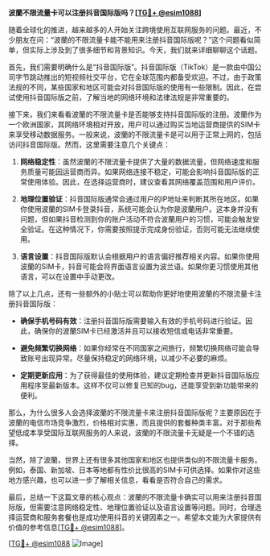 **波蘭不限流量卡可以注册抖音国际版吗？[[TG💪+ @esim1088](https://t.me/s/esim1088)]**

随着全球化的推进，越来越多的人开始关注跨境使用互联网服务的问题。最近，不少朋友在问：“波蘭的不限流量卡能不能用来注册抖音国际版呢？”这个问题看似简单，但实际上涉及到了很多细节和背景知识。今天，我们就来详细聊聊这个话题。

首先，我们需要明确什么是“抖音国际版”。抖音国际版（TikTok）是一款由中国公司字节跳动推出的短视频社交平台，它在全球范围内都备受欢迎。不过，由于政策法规的不同，某些国家和地区可能会对抖音国际版的使用有一些限制。因此，在尝试使用抖音国际版之前，了解当地的网络环境和法律法规是非常重要的。

接下来，我们来看看波蘭的不限流量卡是否能够支持抖音国际版的注册。波蘭作为一个欧洲国家，其网络环境相对开放，用户可以通过购买当地运营商提供的SIM卡来享受移动数据服务。一般来说，波蘭的不限流量卡是可以用于正常上网的，包括访问抖音国际版。然而，这里需要注意几个关键点：

1. **网络稳定性**：虽然波蘭的不限流量卡提供了大量的数据流量，但网络速度和服务质量可能因运营商而异。如果网络连接不稳定，可能会影响抖音国际版的正常使用体验。因此，在选择运营商时，建议查看其网络覆盖范围和用户评价。

2. **地理位置验证**：抖音国际版通常会通过用户的IP地址来判断其所在地区。如果你使用波蘭的SIM卡登录抖音，系统可能会认为你是波蘭用户。这本身并没有问题，但如果抖音检测到你的账户活动不符合波蘭用户的习惯，可能会触发安全验证。在这种情况下，你需要按照提示完成身份验证，否则可能无法继续使用。

3. **语言设置**：抖音国际版默认会根据用户的语言偏好推荐相关内容。如果你使用波蘭的SIM卡，抖音可能会将界面语言设置为波兰语。如果你更习惯使用其他语言，可以在设置中手动更改。

除了以上几点，还有一些额外的小贴士可以帮助你更好地使用波蘭的不限流量卡注册抖音国际版：

- **确保手机号码有效**：注册抖音国际版需要输入有效的手机号码进行验证。因此，确保你的波蘭SIM卡已经激活并且可以接收短信或电话非常重要。
  
- **避免频繁切换网络**：如果你经常在不同国家之间旅行，频繁切换网络可能会导致账号出现异常。尽量保持稳定的网络环境，以减少不必要的麻烦。

- **定期更新应用**：为了获得最佳的使用体验，建议定期检查并更新抖音国际版应用程序至最新版本。这样不仅可以修复已知的bug，还能享受到新功能带来的便利。

那么，为什么很多人会选择波蘭的不限流量卡来注册抖音国际版呢？主要原因在于波蘭的电信市场竞争激烈，价格相对实惠，而且提供的套餐种类丰富。对于那些希望低成本享受国际互联网服务的人来说，波蘭的不限流量卡无疑是一个不错的选择。

当然，除了波蘭，世界上还有很多其他国家和地区也提供类似的不限流量卡服务。例如，泰国、新加坡、日本等地都有性价比很高的SIM卡可供选择。如果你对这些地方感兴趣，也可以进一步了解相关信息，看看是否符合自己的需求。

最后，总结一下这篇文章的核心观点：波蘭的不限流量卡确实可以用来注册抖音国际版，但需要注意网络稳定性、地理位置验证以及语言设置等问题。同时，合理选择运营商和服务套餐也是成功使用抖音的关键因素之一。希望本文能为大家提供有价值的参考信息[[TG💪+ @esim1088](https://t.me/s/esim1088)]。

[[TG💪+ @esim1088](https://t.me/s/esim1088) ![Image](https://i.postimg.cc/4NQfJmqS/Snipaste-2025-05-13-00-14-12.png)]